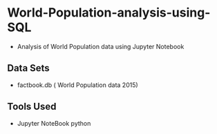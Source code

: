 # World-Population-analysis-using-SQL
* Analysis of World Population data using Jupyter Notebook

## Data Sets
* factbook.db          ( World Population data 2015)

## Tools Used
* Jupyter NoteBook python
